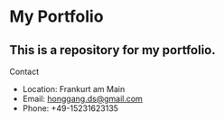 # My Portfolio
## This is a repository for my portfolio.
Contact
- Location: Frankurt am Main
- Email: honggang.ds@gmail.com
- Phone: +49-15231623135
